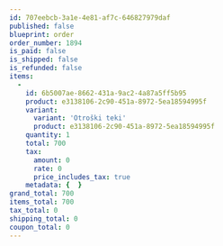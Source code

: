 ```yaml
---
id: 707eebcb-3a1e-4e81-af7c-646827979daf
published: false
blueprint: order
order_number: 1894
is_paid: false
is_shipped: false
is_refunded: false
items:
  -
    id: 6b5007ae-8662-431a-9ac2-4a87a5ff5b95
    product: e3138106-2c90-451a-8972-5ea18594995f
    variant:
      variant: 'Otroški teki'
      product: e3138106-2c90-451a-8972-5ea18594995f
    quantity: 1
    total: 700
    tax:
      amount: 0
      rate: 0
      price_includes_tax: true
    metadata: {  }
grand_total: 700
items_total: 700
tax_total: 0
shipping_total: 0
coupon_total: 0
---
```

